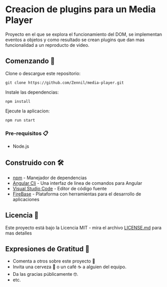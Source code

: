 # Creacion de plugins para un Media Player

Proyecto en el que se explora el funcionamiento del DOM, se implementan eventos a objetos y como resultado se crean plugins que dan mas funcionalidad a un reproducto de video.

## Comenzando 🚀

Clone o descargue este repositorio:

```
git clone https://github.com/Zennil/media-player.git
```

Instale las dependencias:

```
npm install
```

Ejecute la aplicacion:

```
npm run start
```

### Pre-requisitos 📋

 * Node.js

## Construido con 🛠️

* [npm](https://www.npmjs.com/) - Manejador de dependencias
* [Angular Cli](https://cli.angular.io/) - Una interfaz de linea de comandos para Angular
* [Visual Studio Code](https://code.visualstudio.com/) - Editor de código fuente
* [FireBase](https://firebase.google.com/) - Plataforma con herramientas para el desarrollo de aplicaciones

## Licencia 📄

Este proyecto está bajo la Licencia MIT - mira el archivo [LICENSE.md](LICENSE.md) para mas detalles

## Expresiones de Gratitud 🎁

* Comenta a otros sobre este proyecto 📢
* Invita una cerveza 🍺 o un café ☕ a alguien del equipo. 
* Da las gracias públicamente 🤓.
* etc.